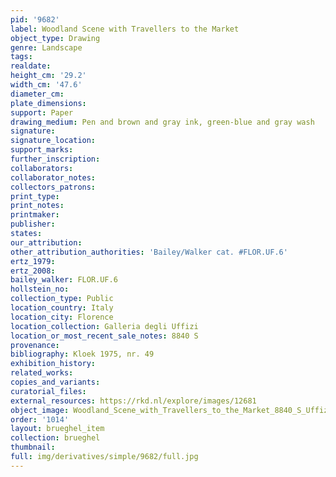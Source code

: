 ```yaml
---
pid: '9682'
label: Woodland Scene with Travellers to the Market
object_type: Drawing
genre: Landscape
tags: 
realdate: 
height_cm: '29.2'
width_cm: '47.6'
diameter_cm: 
plate_dimensions: 
support: Paper
drawing_medium: Pen and brown and gray ink, green-blue and gray wash
signature: 
signature_location: 
support_marks: 
further_inscription: 
collaborators: 
collaborator_notes: 
collectors_patrons: 
print_type: 
print_notes: 
printmaker: 
publisher: 
states: 
our_attribution: 
other_attribution_authorities: 'Bailey/Walker cat. #FLOR.UF.6'
ertz_1979: 
ertz_2008: 
bailey_walker: FLOR.UF.6
hollstein_no: 
collection_type: Public
location_country: Italy
location_city: Florence
location_collection: Galleria degli Uffizi
location_or_most_recent_sale_notes: 8840 S
provenance: 
bibliography: Kloek 1975, nr. 49
exhibition_history: 
related_works: 
copies_and_variants: 
curatorial_files: 
external_resources: https://rkd.nl/explore/images/12681
object_image: Woodland_Scene_with_Travellers_to_the_Market_8840_S_Uffizi.jpg
order: '1014'
layout: brueghel_item
collection: brueghel
thumbnail: 
full: img/derivatives/simple/9682/full.jpg
---
```

